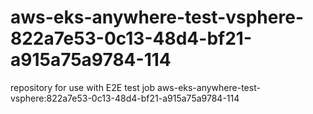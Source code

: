 # aws-eks-anywhere-test-vsphere-822a7e53-0c13-48d4-bf21-a915a75a9784-114
repository for use with E2E test job aws-eks-anywhere-test-vsphere:822a7e53-0c13-48d4-bf21-a915a75a9784-114
